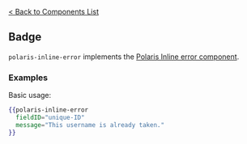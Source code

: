 [< Back to Components List](../README.md#components)

## Badge

`polaris-inline-error` implements the [Polaris Inline error component](https://polaris.shopify.com/components/forms/inline-error).

### Examples

Basic usage:

```hbs
{{polaris-inline-error
  fieldID="unique-ID"
  message="This username is already taken."
}}
```
